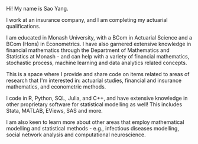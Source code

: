 Hi! My name is Sao Yang. 

I work at an insurance company, and I am completing my actuarial qualifications. 

I am educated in Monash University, with a BCom in Actuarial Science and a BCom (Hons) in Econometrics. I have also garnered extensive knowledge in financial mathematics through the Department of Mathematics and Statistics at Monash - and can help with a variety of financial mathematics, stochastic process, machine learning and data analytics related concepts.

This is a space where I provide and share code on items related to areas of research that I'm interested in: actuarial studies, financial and insurance mathematics, and econometric methods. 

I code in R, Python, SQL, Julia, and C++, and have extensive knowledge in other proprietary software for statistical modelling as well! This includes Stata, MATLAB, EViews, SAS and more. 

I am also keen to learn more about other areas that employ mathematical modelling and statistical methods - e.g., infectious diseases modelling, social network analysis and computational neuroscience. 

<!---
saoyanghew/saoyanghew is a ✨ special ✨ repository because its `README.md` (this file) appears on your GitHub profile.
You can click the Preview link to take a look at your changes.
--->
